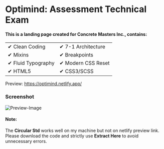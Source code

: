 # Optimind: Assessment Technical Exam
#### This is a landing page created for Concrete Masters Inc., contains:

<table style="width: 100%; border: 0">
 <tr>
    <td>✔ Clean Coding</td>
    <td>✔ 7-1 Architecture</td>
 </tr>
 <tr>
    <td>✔ Mixins</td>
    <td>✔ Breakpoints</td>
 </tr>
 <tr>
    <td>✔ Fluid Typography</td>
    <td>✔ Modern CSS Reset</td>
 </tr>
 <tr>
    <td>✔ HTML5</td>
    <td>✔ CSS3/SCSS</td>
 </tr>
</table>

Preview: https://optimind.netlify.app/

### Screenshot

![Preview-Image](https://lh3.googleusercontent.com/Fts4GLMiXv3xhhNY_QDrxPowB4ceT3d0osSjG0ir7whXUvGZ1eoQbl0btqYKzmgsa9t8wA2UssyN-pjvyz0iWie-sFviPkc_7bSdEKwwUML6xDmx_zk6tIzdYnicdYdIftSyuHYKtfUnsffB4zyT8ZWjl3OXCXihS60mmhw2D6IQgiT6e0H7eEjwvrkQ34OzvOQWexsSchSaip143mO3usry3Q4tAmXn-GbvyE0u_Q4KNXIEfgMbNy45Qvy6s9m5UJvI3oQxsjnx_sMReFgkcHvQbnO5ta6xA_PwNrCXFZRvxqsCv0VJT8fRuODeOFcdKfrsCOrN1T-_G4f6Nl1ntYVud6qdNn9Sbwa7zjnwT3zlH2pkY3U2w5rmgQtiBp-KkBEtKfjgtXLdXr-i6ft5AB2zxl8GfLkTGTYIv04aJbD7qcn1ctwNYIn2afunt31-fgmyqN4fhbtbLXBaEpFjOZ3DsKB8m4aE2HoSlB9sM2ckbju3XJ1qzlfaqRtW5W0QPeLLCovyqmHUd07V03zRzmqgQIeLaG_RZiTLbkAy6Ezefedu0XkNSRbDoNAGuuz2UPczfW789wOu3OViRMae1tOKSw2vf0jztdqghmrcCzsWqk2pa8Y28f9UM6BghBPM7LNnlzVC0E2QCKYmBo0eHAyfzYrCQxi3sS1J4ydSNTZ5NlJT-2jXDQ-vys3dGslUX06BHTE8YBCtWp3yERz0eCU=w1161-h553-no?authuser=0)

#### Note:

The <b>Circular Std</b> works well on my machine but not on netlify preview link.<br>
Please download the code and strictly use <b>Extract Here</b> to avoid unnecessary errors.
